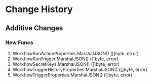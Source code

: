 # Change History

## Additive Changes

### New Funcs

1. WorkflowRunActionProperties.MarshalJSON() ([]byte, error)
1. WorkflowRunTrigger.MarshalJSON() ([]byte, error)
1. WorkflowSecretKeys.MarshalJSON() ([]byte, error)
1. WorkflowTriggerHistoryProperties.MarshalJSON() ([]byte, error)
1. WorkflowTriggerProperties.MarshalJSON() ([]byte, error)
